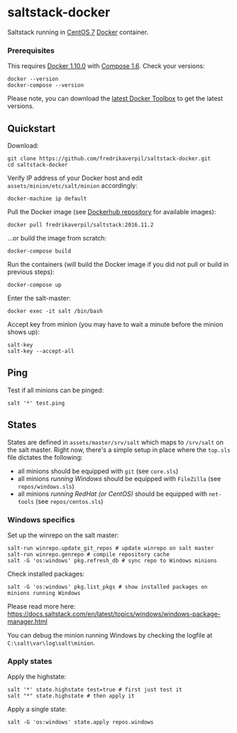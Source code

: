 # saltstack-docker
Saltstack running in [CentOS 7](https://www.centos.org) [Docker](https://www.docker.com) container.

### Prerequisites

This requires [Docker 1.10.0](https://github.com/docker/docker/releases) with [Compose 1.6](https://github.com/docker/compose/releases). Check your versions:

    docker --version
    docker-compose --version

Please note, you can download the [latest Docker Toolbox](https://github.com/docker/toolbox/releases) to get the latest versions.


## Quickstart

Download:

    git clone https://github.com/fredrikaverpil/saltstack-docker.git
    cd saltstack-docker


Verify IP address of your Docker host and edit `assets/minion/etc/salt/minion` accordingly:

    docker-machine ip default

Pull the Docker image (see [Dockerhub repository](https://hub.docker.com/r/fredrikaverpil/saltstack/tags/) for available images):

    docker pull fredrikaverpil/saltstack:2016.11.2

...or build the image from scratch:

    docker-compose build

Run the containers (will build the Docker image if you did not pull or build in previous steps):

    docker-compose up

Enter the salt-master:

    docker exec -it salt /bin/bash

Accept key from minion (you may have to wait a minute before the minion shows up):

    salt-key
    salt-key --accept-all


## Ping

Test if all minions can be pinged:

    salt '*' test.ping


## States

States are defined in `assets/master/srv/salt` which maps to `/srv/salt` on the salt master. Right now, there's a simple setup in place where the `top.sls` file dictates the following:

- all minions should be equipped with `git` (see `core.sls`)
- all minions _running Windows_ should be equipped with `FileZilla` (see `repos/windows.sls`)
- all minions _running RedHat (or CentOS)_ should be equipped with `net-tools` (see `repos/centos.sls`)


### Windows specifics

Set up the winrepo on the salt master:

    salt-run winrepo.update_git_repos # update winrepo on salt master
    salt-run winrepo.genrepo # compile repository cache
    salt -G 'os:windows' pkg.refresh_db # sync repo to Windows minions

Check installed packages:

    salt -G 'os:windows' pkg.list_pkgs # show installed packages on minions running Windows

Please read more here: https://docs.saltstack.com/en/latest/topics/windows/windows-package-manager.html

You can debug the minion running Windows by checking the logfile at `C:\salt\var\log\salt\minion`.


### Apply states

Apply the highstate:

    salt '*' state.highstate test=true # first just test it
    salt "*" state.highstate # then apply it

Apply a single state:

    salt -G 'os:windows' state.apply repos.windows
